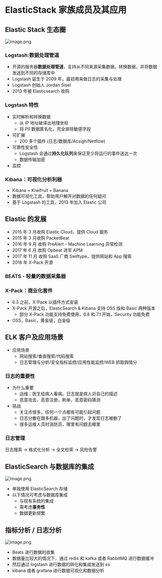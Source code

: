 # ElasticStack 家族成员及其应用



## Elastic Stack 生态圈

![image.png](http://ww1.sinaimg.cn/large/006rAlqhly1g8qho22k6qj30uk0fogq2.jpg)

### Logstash:数据处理管道

- 开源的服务器**数据处理管道**，支持从不同来源采集数据，转换数据，并将数据发送到不同的存储库中
- Logstash 诞生于 2009 年，最初用来做日志的采集与处理
- Logstash 创始人 Jordan Sisel
- 2013 年被 Elasticsearch 收购 

### Logstash 特性

- 实时解析和转换数据
	- 从 IP 地址破译出地理坐标
	- 将 PII 数据匿名化，完全排除敏感字段
- 可扩展
	- 200 多个插件 (日志/数据库/Acsigh/Netflow)
- 可靠性安全性
	- Logstash 会通过**持久化队列**来保证至少将运行的事件送达一次
	- 数据传输加密
- 监控



### Kibana：可视化分析利器

- Kibana = Kiwifruit + Banana
- 数据可视化工具，帮助用户解开对数据的任何疑问
- 基于 Logstash 的工具，2013 年加入 Elastic 公司



## Elastic 的发展

- 2015 年 3 月收购 Elastic Cloud，提供 Cloud 服务
- 2015 年 3 月收购 PacketBeat
- 2016 年 9 月 收购 PreAlert - Machine Learning 异常检测
- 2017 年 6 月 收购 Opbeat 进军 APM
- 2017 年 11 月 收购 SaaS 厂商 Swiftype，提供网站和 App 搜索
- 2018 年 X-Pack 开源

### BEATS - 轻量的数据采集器



### X-Pack：商业化套件

-  6.3 之前，X-Pack 以插件方式安装
- X-Pack 开源之后，ElasticSearch & Kibana 支持 OSS 版和 Basic 两种版本
	- 部分 X-Pack 功能支持免费使用，6.8 和 7.1 开始，Security 功能免费
- OSS，Basic，黄金级，白金级



## ELK 客户及应用场景

- 应用场景
	- 网站搜索/垂直搜索/代码搜索
	- 日志管理与分析/安全指标监控/应用性能监控/WEB 抓取舆情分

### 日志的重要性

- 为什么重要
	- 运维：医生给病人看病。日志就是病人对自己的描述
	- 恶意攻击，恶意注册，刷单，恶意密码猜测
- 挑战
	- 关注点很多，任何一个点都有可能引起问题
	- 日志分散在跟多机器，出了问题时，才发现日志被删了
	- 很多运维人员时消防员，哪里有问题去哪里

### 日志管理

日志搜索 -> 格式化分析 -> 全文检索 -> 风险告警



## ElasticSearch 与数据库的集成

![image.png](http://ww1.sinaimg.cn/large/006rAlqhly1g8qisxiverj30ka0aqdhn.jpg)

- 单独使用 ElasticSearch 存储
- 以下情况可考虑与数据库集成
	- 与现有系统的集成
	- 需考虑**事务性**
	- 数据更新频繁

## 指标分析 / 日志分析

![image.png](http://ww1.sinaimg.cn/large/006rAlqhly1g8qj5ekir0j30ui0f0afy.jpg)

- Beats 进行数据的收集
- 数据量比较大的情况下，通过 redis 和 kafka 或者 RabbitMQ 进行数据缓冲
- 然后通过 logstash 进行数据的转化和集成发送到 es
- kibana 或者 grafana 进行数据可视化和数据分析